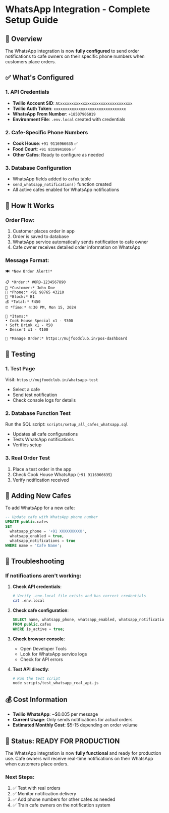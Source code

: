 # WhatsApp Integration - Complete Setup Guide

## 🎯 Overview
The WhatsApp integration is now **fully configured** to send order notifications to cafe owners on their specific phone numbers when customers place orders.

## ✅ What's Configured

### 1. API Credentials
- **Twilio Account SID**: `ACxxxxxxxxxxxxxxxxxxxxxxxxxxxxxxxx`
- **Twilio Auth Token**: `xxxxxxxxxxxxxxxxxxxxxxxxxxxxxxxx`
- **WhatsApp From Number**: `+18507906019`
- **Environment File**: `.env.local` created with credentials

### 2. Cafe-Specific Phone Numbers
- **Cook House**: `+91 9116966635` ✅
- **Food Court**: `+91 8319941006` ✅
- **Other Cafes**: Ready to configure as needed

### 3. Database Configuration
- WhatsApp fields added to `cafes` table
- `send_whatsapp_notification()` function created
- All active cafes enabled for WhatsApp notifications

## 🚀 How It Works

### Order Flow:
1. Customer places order in app
2. Order is saved to database
3. WhatsApp service automatically sends notification to cafe owner
4. Cafe owner receives detailed order information on WhatsApp

### Message Format:
```
🍽️ *New Order Alert!*

📋 *Order:* #ORD-1234567890
👤 *Customer:* John Doe
📱 *Phone:* +91 98765 43210
📍 *Block:* B1
💰 *Total:* ₹450
⏰ *Time:* 4:30 PM, Mon 15, 2024

📝 *Items:*
• Cook House Special x1 - ₹300
• Soft Drink x1 - ₹50
• Dessert x1 - ₹100

🔗 *Manage Order:* https://mujfoodclub.in/pos-dashboard
```

## 🧪 Testing

### 1. Test Page
Visit: `https://mujfoodclub.in/whatsapp-test`
- Select a cafe
- Send test notification
- Check console logs for details

### 2. Database Function Test
Run the SQL script: `scripts/setup_all_cafes_whatsapp.sql`
- Updates all cafe configurations
- Tests WhatsApp notifications
- Verifies setup

### 3. Real Order Test
1. Place a test order in the app
2. Check Cook House WhatsApp (`+91 9116966635`)
3. Verify notification received

## 📱 Adding New Cafes

To add WhatsApp for a new cafe:

```sql
-- Update cafe with WhatsApp phone number
UPDATE public.cafes 
SET 
  whatsapp_phone = '+91 XXXXXXXXXX',
  whatsapp_enabled = true,
  whatsapp_notifications = true
WHERE name = 'Cafe Name';
```

## 🔧 Troubleshooting

### If notifications aren't working:

1. **Check API credentials**:
   ```bash
   # Verify .env.local file exists and has correct credentials
   cat .env.local
   ```

2. **Check cafe configuration**:
   ```sql
   SELECT name, whatsapp_phone, whatsapp_enabled, whatsapp_notifications 
   FROM public.cafes 
   WHERE is_active = true;
   ```

3. **Check browser console**:
   - Open Developer Tools
   - Look for WhatsApp service logs
   - Check for API errors

4. **Test API directly**:
   ```bash
   # Run the test script
   node scripts/test_whatsapp_real_api.js
   ```

## 💰 Cost Information

- **Twilio WhatsApp**: ~$0.005 per message
- **Current Usage**: Only sends notifications for actual orders
- **Estimated Monthly Cost**: $5-15 depending on order volume

## 🎉 Status: READY FOR PRODUCTION

The WhatsApp integration is now **fully functional** and ready for production use. Cafe owners will receive real-time notifications on their WhatsApp when customers place orders.

### Next Steps:
1. ✅ Test with real orders
2. ✅ Monitor notification delivery
3. ✅ Add phone numbers for other cafes as needed
4. ✅ Train cafe owners on the notification system
